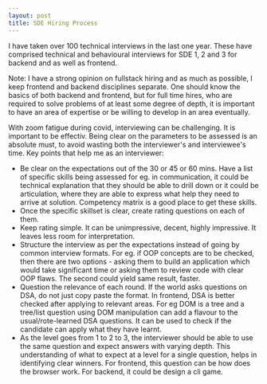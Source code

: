 ```yaml
---
layout: post
title: SDE Hiring Process
---
```



I have taken over 100 technical interviews in the last one year. These have comprised technical and behavioural interviews for SDE 1, 2 and 3 for backend and as well as frontend. 

Note: I have a strong opinion on fullstack hiring and as much as possible, I keep frontend and backend disciplines separate. One should know the basics of both backend and frontend, but for full time hires, who are required to solve problems of at least some degree of depth, it is important to have an area of expertise or be willing to develop in an area eventually. 

With zoom fatigue during covid, interviewing can be challenging. It is important to be effectiv. Being clear on the parameters to be assessed is an absolute must, to avoid wasting both the interviewer's and interviewee's time. Key points that help me as an interviewer:
- Be clear on the expectations out of the 30 or 45 or 60 mins. Have a list of specific skills being assessed for eg. in communication, it could be technical explanation that they should be able to drill down or it could be articulation, where they are able to express what help they need to arrive at solution. Competency matrix is a good place to get these skills. 
- Once the specific skillset is clear, create rating questions on each of them. 
- Keep rating simple. It can be unimpressive, decent, highly impressive. It leaves less room for interpretation. 
- Structure the interview as per the expectations instead of going by common interview formats. For eg. if OOP concepts are to be checked, then there are two options - asking them to build an application which would take significant time or asking them to review code with clear OOP flaws. The second could yield same result, faster.
- Question the relevance of each round. If the world asks questions on DSA, do not just copy paste the format. In frontend, DSA is better checked after applying to relevant areas. For eg DOM is a tree and a tree/list question using DOM manipulation can add a flavour to the usual/rote-learned DSA questions. It can be used to check if the candidate can apply what they have learnt. 
- As the level goes from 1 to 2 to 3, the interviewer should be able to use the same question and expect answers with varying depth. This understanding of what to expect at a level for a single question, helps in identifying clear winners. For frontend, this question can be how does the browser work. For backend, it could be design a cli game. 


